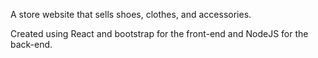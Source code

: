 A store website that sells shoes, clothes, and accessories. 

Created using React and bootstrap for the front-end and NodeJS for the back-end.
